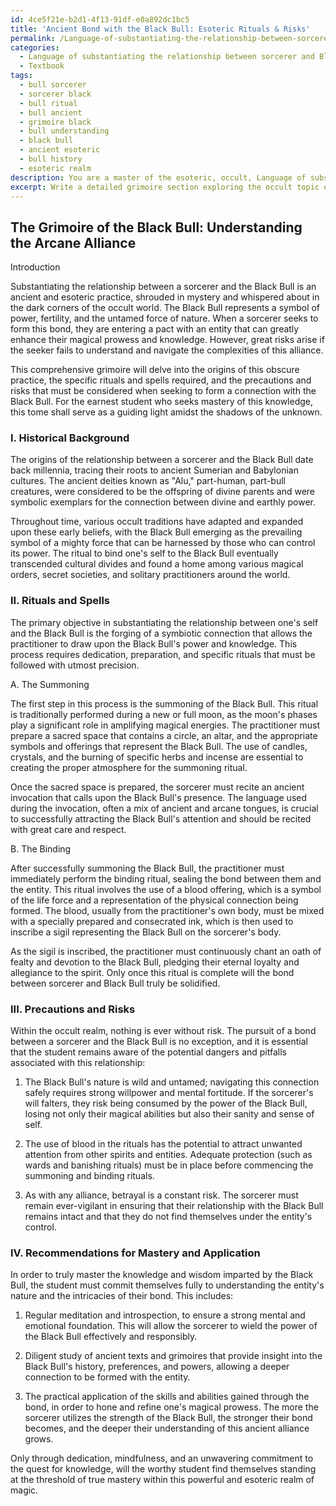 ```yaml
---
id: 4ce5f21e-b2d1-4f13-91df-e0a892dc1bc5
title: 'Ancient Bond with the Black Bull: Esoteric Rituals & Risks'
permalink: /Language-of-substantiating-the-relationship-between-sorcerer-and-Black-Bull/Ancient-Bond-with-the-Black-Bull-Esoteric-Rituals-Risks/
categories:
  - Language of substantiating the relationship between sorcerer and Black Bull
  - Textbook
tags:
  - bull sorcerer
  - sorcerer black
  - bull ritual
  - bull ancient
  - grimoire black
  - bull understanding
  - black bull
  - ancient esoteric
  - bull history
  - esoteric realm
description: You are a master of the esoteric, occult, Language of substantiating the relationship between sorcerer and Black Bull and education, you have written many textbooks on the subject in ways that provide students with rich and deep understanding of the subject. You are being asked to write textbook-like sections on a topic and you do it with full context, explainability, and reliability in accuracy to the true facts of the topic at hand, in a textbook style that a student would easily be able to learn from, in a rich, engaging, and contextual way. Always include relevant context (such as formulas and history), related concepts, and in a way that someone can gain deep insights from.
excerpt: Write a detailed grimoire section exploring the occult topic of the Language of substantiating the relationship between a sorcerer and the Black Bull. This section should include the historical background of this esoteric practice, specific rituals or spells involved, precautions and risks associated with the relationship, and recommendations for a student seeking mastery of this particular knowledge. Additionally, provide guidance on the best ways to apply this wisdom in their magical pursuits.
---
```


## The Grimoire of the Black Bull: Understanding the Arcane Alliance

Introduction

Substantiating the relationship between a sorcerer and the Black Bull is an ancient and esoteric practice, shrouded in mystery and whispered about in the dark corners of the occult world. The Black Bull represents a symbol of power, fertility, and the untamed force of nature. When a sorcerer seeks to form this bond, they are entering a pact with an entity that can greatly enhance their magical prowess and knowledge. However, great risks arise if the seeker fails to understand and navigate the complexities of this alliance.

This comprehensive grimoire will delve into the origins of this obscure practice, the specific rituals and spells required, and the precautions and risks that must be considered when seeking to form a connection with the Black Bull. For the earnest student who seeks mastery of this knowledge, this tome shall serve as a guiding light amidst the shadows of the unknown.

### I. Historical Background

The origins of the relationship between a sorcerer and the Black Bull date back millennia, tracing their roots to ancient Sumerian and Babylonian cultures. The ancient deities known as "Alu," part-human, part-bull creatures, were considered to be the offspring of divine parents and were symbolic exemplars for the connection between divine and earthly power.

Throughout time, various occult traditions have adapted and expanded upon these early beliefs, with the Black Bull emerging as the prevailing symbol of a mighty force that can be harnessed by those who can control its power. The ritual to bind one's self to the Black Bull eventually transcended cultural divides and found a home among various magical orders, secret societies, and solitary practitioners around the world.

### II. Rituals and Spells

The primary objective in substantiating the relationship between one's self and the Black Bull is the forging of a symbiotic connection that allows the practitioner to draw upon the Black Bull's power and knowledge. This process requires dedication, preparation, and specific rituals that must be followed with utmost precision.

A. The Summoning

The first step in this process is the summoning of the Black Bull. This ritual is traditionally performed during a new or full moon, as the moon's phases play a significant role in amplifying magical energies. The practitioner must prepare a sacred space that contains a circle, an altar, and the appropriate symbols and offerings that represent the Black Bull. The use of candles, crystals, and the burning of specific herbs and incense are essential to creating the proper atmosphere for the summoning ritual.

Once the sacred space is prepared, the sorcerer must recite an ancient invocation that calls upon the Black Bull's presence. The language used during the invocation, often a mix of ancient and arcane tongues, is crucial to successfully attracting the Black Bull's attention and should be recited with great care and respect.

B. The Binding

After successfully summoning the Black Bull, the practitioner must immediately perform the binding ritual, sealing the bond between them and the entity. This ritual involves the use of a blood offering, which is a symbol of the life force and a representation of the physical connection being formed. The blood, usually from the practitioner's own body, must be mixed with a specially prepared and consecrated ink, which is then used to inscribe a sigil representing the Black Bull on the sorcerer's body.

As the sigil is inscribed, the practitioner must continuously chant an oath of fealty and devotion to the Black Bull, pledging their eternal loyalty and allegiance to the spirit. Only once this ritual is complete will the bond between sorcerer and Black Bull truly be solidified.

### III. Precautions and Risks

Within the occult realm, nothing is ever without risk. The pursuit of a bond between a sorcerer and the Black Bull is no exception, and it is essential that the student remains aware of the potential dangers and pitfalls associated with this relationship:

1. The Black Bull's nature is wild and untamed; navigating this connection safely requires strong willpower and mental fortitude. If the sorcerer's will falters, they risk being consumed by the power of the Black Bull, losing not only their magical abilities but also their sanity and sense of self.

2. The use of blood in the rituals has the potential to attract unwanted attention from other spirits and entities. Adequate protection (such as wards and banishing rituals) must be in place before commencing the summoning and binding rituals.

3. As with any alliance, betrayal is a constant risk. The sorcerer must remain ever-vigilant in ensuring that their relationship with the Black Bull remains intact and that they do not find themselves under the entity's control.

### IV. Recommendations for Mastery and Application

In order to truly master the knowledge and wisdom imparted by the Black Bull, the student must commit themselves fully to understanding the entity's nature and the intricacies of their bond. This includes:

1. Regular meditation and introspection, to ensure a strong mental and emotional foundation. This will allow the sorcerer to wield the power of the Black Bull effectively and responsibly.

2. Diligent study of ancient texts and grimoires that provide insight into the Black Bull's history, preferences, and powers, allowing a deeper connection to be formed with the entity.

3. The practical application of the skills and abilities gained through the bond, in order to hone and refine one's magical prowess. The more the sorcerer utilizes the strength of the Black Bull, the stronger their bond becomes, and the deeper their understanding of this ancient alliance grows.

Only through dedication, mindfulness, and an unwavering commitment to the quest for knowledge, will the worthy student find themselves standing at the threshold of true mastery within this powerful and esoteric realm of magic.

